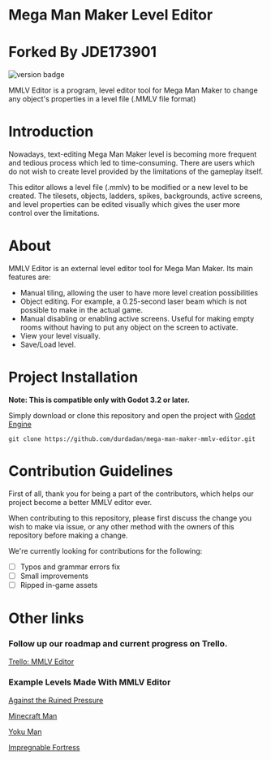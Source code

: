 
# Mega Man Maker Level Editor
# Forked By JDE173901

![version badge](https://img.shields.io/github/v/release/godot-mega-man/mega-man-maker-mmlv-editor)

MMLV Editor is a program, level editor tool for Mega Man Maker to change any object's properties in a level file (.MMLV file format)

# Introduction

Nowadays, text-editing Mega Man Maker level is becoming more frequent and tedious process which led to time-consuming. There are users which do not wish to create level provided by the limitations of the gameplay itself.

This editor allows a level file (.mmlv) to be modified or a new level to be created. The tilesets, objects, ladders, spikes, backgrounds, active screens, and level properties can be edited visually which gives the user more control over the limitations.

# About

MMLV Editor is an external level editor tool for Mega Man Maker. Its main features are:  
- Manual tiling, allowing the user to have more level creation possibilities
- Object editing. For example, a 0.25-second laser beam which is not possible to make in the actual game.
- Manual disabling or enabling active screens. Useful for making empty rooms without having to put any object on the screen to activate.
- View your level visually.
- Save/Load level.

# Project Installation

**Note: This is compatible only with Godot 3.2 or later.**

Simply download or clone this repository and open the project with [Godot Engine](https://godotengine.org/)

```git
git clone https://github.com/durdadan/mega-man-maker-mmlv-editor.git
```

# Contribution Guidelines

First of all, thank you for being a part of the contributors, which helps our project become a better MMLV editor ever. 

When contributing to this repository, please first discuss the change you wish to make via issue, or any other method with the owners of this repository before making a change.

We're currently looking for contributions for the following:

- [ ] Typos and grammar errors fix
- [ ] Small improvements
- [ ] Ripped in-game assets

# Other links

### Follow up our roadmap and current progress on Trello.

[Trello: MMLV Editor](https://trello.com/b/vuDpFyE6/mmlv-editor)

### Example Levels Made With MMLV Editor

[Against the Ruined Pressure](https://megamanmaker.com/?level=385754)

[Minecraft Man](https://megamanmaker.com/?level=386668)

[Yoku Man](https://megamanmaker.com/?level=386428)

[Impregnable Fortress](https://megamanmaker.com/?level=387336)
